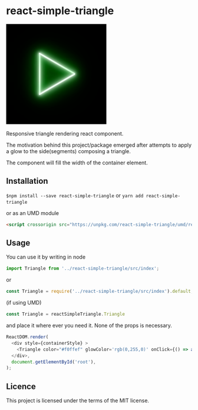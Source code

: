 # react-simple-triangle

![alt text](https://raw.githubusercontent.com/randy-r/react-simple-triangle/master/screenshot.png)

Responsive triangle rendering react component.

The motivation behind this project/package emerged after attempts to apply a glow to the side(segments) composing a triangle.

The component will fill the width of the container element.

## Installation

```$npm install --save react-simple-triangle``` or ```yarn add react-simple-triangle```

or as an UMD module
```html
<script crossorigin src="https://unpkg.com/react-simple-triangle/umd/react-simple-triangle.min.js"></script>
```

## Usage
You can use it by writing in node
```javascript
import Triangle from '../react-simple-triangle/src/index';
```
or
```javascript
const Triangle = require('../react-simple-triangle/src/index').default;
```
(if using UMD)
```javascript
const Triangle = reactSimpleTriangle.Triangle
```

and place it where ever you need it. None of the props is necessary.

```javascript
ReactDOM.render(
  <div style={containerStyle} >
    <Triangle color="#f0ffef" glowColor='rgb(0,255,0)' onClick={() => alert('cliked')} />
  </div>,
  document.getElementById('root'),
);
```

## Licence
This project is licensed under the terms of the MIT license.
